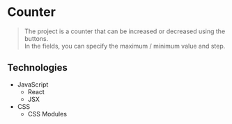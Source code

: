 # Counter

> The project is a counter that can be increased or decreased using the buttons.  
> In the fields, you can specify the maximum / minimum value and step.

## Technologies
- JavaScript
  - React
  - JSX
- CSS
  - CSS Modules